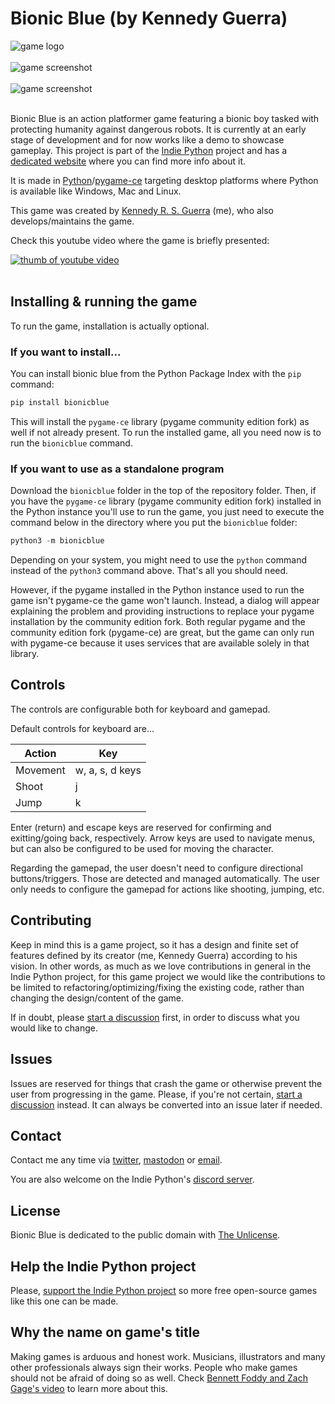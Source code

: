 # Bionic Blue (by Kennedy Guerra)

<img style="display:block;margin:auto;" alt="game logo" src="https://i.imgur.com/tjBQKXp.png" />
<br />

<img style="display:block;margin:auto;" alt="game screenshot" src="https://i.imgur.com/wtGpzXK.png" />
<br />

<img style="display:block;margin:auto;" alt="game screenshot" src="https://i.imgur.com/kfKJRTD.gif" />
<br />


Bionic Blue is an action platformer game featuring a bionic boy tasked with protecting humanity against dangerous robots. It is currently at an early stage of development and for now works like a demo to showcase gameplay. This project is part of the [Indie Python](https://github.com/IndiePython) project and has a [dedicated website](https://bionicblue.indiepython.com) where you can find more info about it.

It is made in [Python](https://github.com/python/cpython)/[pygame-ce](https://github.com/pygame-community/pygame-ce) targeting desktop platforms where Python is available like Windows, Mac and Linux.

This game was created by [Kennedy R. S. Guerra](https://kennedyrichard.com) (me), who also develops/maintains the game.

Check this youtube video where the game is briefly presented:

<a href="https://www.youtube.com/watch?v=oTrZM4GC_3w">
  <img style="display:block;margin:auto;" alt="thumb of youtube video" src="https://img.youtube.com/vi/oTrZM4GC_3w/hqdefault.jpg" />
</a>

<br />


## Installing & running the game

To run the game, installation is actually optional.


### If you want to install...

You can install bionic blue from the Python Package Index with the `pip` command:

```bash
pip install bionicblue
```

This will install the `pygame-ce` library (pygame community edition fork) as well if not already present. To run the installed game, all you need now is to run the `bionicblue` command.


### If you want to use as a standalone program

Download the `bionicblue` folder in the top of the repository folder. Then, if you have the `pygame-ce` library (pygame community edition fork) installed in the Python instance you'll use to run the game, you just need to execute the command below in the directory where you put the `bionicblue` folder:

```python
python3 -m bionicblue
```

Depending on your system, you might need to use the `python` command instead of the `python3` command above. That's all you should need.

However, if the pygame installed in the Python instance used to run the game isn't pygame-ce the game won't launch. Instead, a dialog will appear explaining the problem and providing instructions to replace your pygame installation by the community edition fork. Both regular pygame and the community edition fork (pygame-ce) are great, but the game can only run with pygame-ce because it uses services that are available solely in that library.


## Controls

The controls are configurable both for keyboard and gamepad.

Default controls for keyboard are...

| Action | Key |
| --- | --- |
| Movement | w, a, s, d keys |
| Shoot | j |
| Jump | k |

Enter (return) and escape keys are reserved for confirming and exitting/going back, respectively. Arrow keys are used to navigate menus, but can also be configured to be used for moving the character.

Regarding the gamepad, the user doesn't need to configure directional buttons/triggers. Those are detected and managed automatically. The user only needs to configure the gamepad for actions like shooting, jumping, etc.



## Contributing

Keep in mind this is a game project, so it has a design and finite set of features defined by its creator (me, Kennedy Guerra) according to his vision. In other words, as much as we love contributions in general in the Indie Python project, for this game project we would like the contributions to be limited to refactoring/optimizing/fixing the existing code, rather than changing the design/content of the game.

If in doubt, please [start a discussion](https://github.com/IndiePython/bionic-blue/discussions) first, in order to discuss what you would like to change.


## Issues

Issues are reserved for things that crash the game or otherwise prevent the user from progressing in the game. Please, if you're not certain, [start a discussion](https://github.com/IndiePython/bionic-blue/discussions) instead. It can always be converted into an issue later if needed.

## Contact

Contact me any time via [twitter](https://twitter.com/KennedyRichard), [mastodon](https://fosstodon.org/KennedyRichard) or [email](mailto:kennedy@kennedyrichard.com).

You are also welcome on the Indie Python's [discord server](https://indiepython.com/discord).


## License

Bionic Blue is dedicated to the public domain with [The Unlicense](https://unlicense.org/).


## Help the Indie Python project

Please, [support the Indie Python project](https://indiepython.com/donate) so more free open-source games like this one can be made.


## Why the name on game's title

Making games is arduous and honest work. Musicians, illustrators and many other professionals always sign their works. People who make games should not be afraid of doing so as well. Check [Bennett Foddy and Zach Gage's video](https://www.youtube.com/watch?v=N4UFC0y1tY0) to learn more about this.
